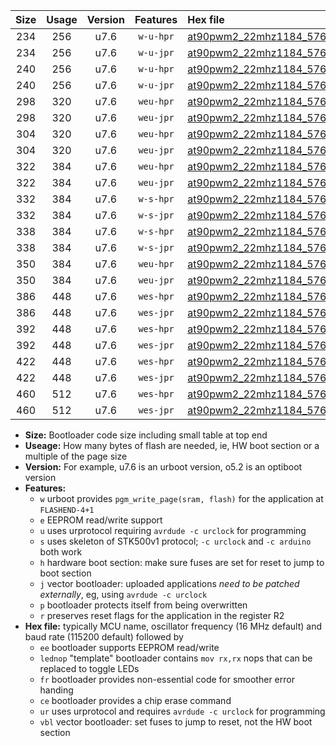 |Size|Usage|Version|Features|Hex file|
|:-:|:-:|:-:|:-:|:--|
|234|256|u7.6|`w-u-hpr`|[at90pwm2_22mhz1184_57600bps_ur.hex](https://raw.githubusercontent.com/stefanrueger/urboot/main/at90pwm2_22mhz1184_57600bps_ur.hex)|
|234|256|u7.6|`w-u-jpr`|[at90pwm2_22mhz1184_57600bps_ur_vbl.hex](https://raw.githubusercontent.com/stefanrueger/urboot/main/at90pwm2_22mhz1184_57600bps_ur_vbl.hex)|
|240|256|u7.6|`w-u-hpr`|[at90pwm2_22mhz1184_57600bps_lednop_ur.hex](https://raw.githubusercontent.com/stefanrueger/urboot/main/at90pwm2_22mhz1184_57600bps_lednop_ur.hex)|
|240|256|u7.6|`w-u-jpr`|[at90pwm2_22mhz1184_57600bps_lednop_ur_vbl.hex](https://raw.githubusercontent.com/stefanrueger/urboot/main/at90pwm2_22mhz1184_57600bps_lednop_ur_vbl.hex)|
|298|320|u7.6|`weu-hpr`|[at90pwm2_22mhz1184_57600bps_ee_ur.hex](https://raw.githubusercontent.com/stefanrueger/urboot/main/at90pwm2_22mhz1184_57600bps_ee_ur.hex)|
|298|320|u7.6|`weu-jpr`|[at90pwm2_22mhz1184_57600bps_ee_ur_vbl.hex](https://raw.githubusercontent.com/stefanrueger/urboot/main/at90pwm2_22mhz1184_57600bps_ee_ur_vbl.hex)|
|304|320|u7.6|`weu-hpr`|[at90pwm2_22mhz1184_57600bps_ee_lednop_ur.hex](https://raw.githubusercontent.com/stefanrueger/urboot/main/at90pwm2_22mhz1184_57600bps_ee_lednop_ur.hex)|
|304|320|u7.6|`weu-jpr`|[at90pwm2_22mhz1184_57600bps_ee_lednop_ur_vbl.hex](https://raw.githubusercontent.com/stefanrueger/urboot/main/at90pwm2_22mhz1184_57600bps_ee_lednop_ur_vbl.hex)|
|322|384|u7.6|`weu-hpr`|[at90pwm2_22mhz1184_57600bps_ee_lednop_fr_ur.hex](https://raw.githubusercontent.com/stefanrueger/urboot/main/at90pwm2_22mhz1184_57600bps_ee_lednop_fr_ur.hex)|
|322|384|u7.6|`weu-jpr`|[at90pwm2_22mhz1184_57600bps_ee_lednop_fr_ur_vbl.hex](https://raw.githubusercontent.com/stefanrueger/urboot/main/at90pwm2_22mhz1184_57600bps_ee_lednop_fr_ur_vbl.hex)|
|332|384|u7.6|`w-s-hpr`|[at90pwm2_22mhz1184_57600bps.hex](https://raw.githubusercontent.com/stefanrueger/urboot/main/at90pwm2_22mhz1184_57600bps.hex)|
|332|384|u7.6|`w-s-jpr`|[at90pwm2_22mhz1184_57600bps_vbl.hex](https://raw.githubusercontent.com/stefanrueger/urboot/main/at90pwm2_22mhz1184_57600bps_vbl.hex)|
|338|384|u7.6|`w-s-hpr`|[at90pwm2_22mhz1184_57600bps_lednop.hex](https://raw.githubusercontent.com/stefanrueger/urboot/main/at90pwm2_22mhz1184_57600bps_lednop.hex)|
|338|384|u7.6|`w-s-jpr`|[at90pwm2_22mhz1184_57600bps_lednop_vbl.hex](https://raw.githubusercontent.com/stefanrueger/urboot/main/at90pwm2_22mhz1184_57600bps_lednop_vbl.hex)|
|350|384|u7.6|`weu-hpr`|[at90pwm2_22mhz1184_57600bps_ee_lednop_fr_ce_ur.hex](https://raw.githubusercontent.com/stefanrueger/urboot/main/at90pwm2_22mhz1184_57600bps_ee_lednop_fr_ce_ur.hex)|
|350|384|u7.6|`weu-jpr`|[at90pwm2_22mhz1184_57600bps_ee_lednop_fr_ce_ur_vbl.hex](https://raw.githubusercontent.com/stefanrueger/urboot/main/at90pwm2_22mhz1184_57600bps_ee_lednop_fr_ce_ur_vbl.hex)|
|386|448|u7.6|`wes-hpr`|[at90pwm2_22mhz1184_57600bps_ee.hex](https://raw.githubusercontent.com/stefanrueger/urboot/main/at90pwm2_22mhz1184_57600bps_ee.hex)|
|386|448|u7.6|`wes-jpr`|[at90pwm2_22mhz1184_57600bps_ee_vbl.hex](https://raw.githubusercontent.com/stefanrueger/urboot/main/at90pwm2_22mhz1184_57600bps_ee_vbl.hex)|
|392|448|u7.6|`wes-hpr`|[at90pwm2_22mhz1184_57600bps_ee_lednop.hex](https://raw.githubusercontent.com/stefanrueger/urboot/main/at90pwm2_22mhz1184_57600bps_ee_lednop.hex)|
|392|448|u7.6|`wes-jpr`|[at90pwm2_22mhz1184_57600bps_ee_lednop_vbl.hex](https://raw.githubusercontent.com/stefanrueger/urboot/main/at90pwm2_22mhz1184_57600bps_ee_lednop_vbl.hex)|
|422|448|u7.6|`wes-hpr`|[at90pwm2_22mhz1184_57600bps_ee_lednop_fr.hex](https://raw.githubusercontent.com/stefanrueger/urboot/main/at90pwm2_22mhz1184_57600bps_ee_lednop_fr.hex)|
|422|448|u7.6|`wes-jpr`|[at90pwm2_22mhz1184_57600bps_ee_lednop_fr_vbl.hex](https://raw.githubusercontent.com/stefanrueger/urboot/main/at90pwm2_22mhz1184_57600bps_ee_lednop_fr_vbl.hex)|
|460|512|u7.6|`wes-hpr`|[at90pwm2_22mhz1184_57600bps_ee_lednop_fr_ce.hex](https://raw.githubusercontent.com/stefanrueger/urboot/main/at90pwm2_22mhz1184_57600bps_ee_lednop_fr_ce.hex)|
|460|512|u7.6|`wes-jpr`|[at90pwm2_22mhz1184_57600bps_ee_lednop_fr_ce_vbl.hex](https://raw.githubusercontent.com/stefanrueger/urboot/main/at90pwm2_22mhz1184_57600bps_ee_lednop_fr_ce_vbl.hex)|

- **Size:** Bootloader code size including small table at top end
- **Useage:** How many bytes of flash are needed, ie, HW boot section or a multiple of the page size
- **Version:** For example, u7.6 is an urboot version, o5.2 is an optiboot version
- **Features:**
  + `w` urboot provides `pgm_write_page(sram, flash)` for the application at `FLASHEND-4+1`
  + `e` EEPROM read/write support
  + `u` uses urprotocol requiring `avrdude -c urclock` for programming
  + `s` uses skeleton of STK500v1 protocol; `-c urclock` and `-c arduino` both work
  + `h` hardware boot section: make sure fuses are set for reset to jump to boot section
  + `j` vector bootloader: uploaded applications *need to be patched externally*, eg, using `avrdude -c urclock`
  + `p` bootloader protects itself from being overwritten
  + `r` preserves reset flags for the application in the register R2
- **Hex file:** typically MCU name, oscillator frequency (16 MHz default) and baud rate (115200 default) followed by
  + `ee` bootloader supports EEPROM read/write
  + `lednop` "template" bootloader contains `mov rx,rx` nops that can be replaced to toggle LEDs
  + `fr` bootloader provides non-essential code for smoother error handing
  + `ce` bootloader provides a chip erase command
  + `ur` uses urprotocol and requires `avrdude -c urclock` for programming
  + `vbl` vector bootloader: set fuses to jump to reset, not the HW boot section

